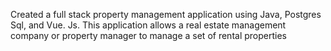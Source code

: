  Created a full stack property management application using Java, Postgres Sql, and Vue. Js. This application allows a real estate management company or property manager to manage a set of rental properties
